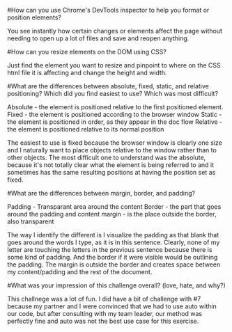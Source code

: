 #How can you use Chrome's DevTools inspector to help you format or position elements?

You see instantly how certain changes or elements affect the page without needing to open up a lot of files and save and reopen anything.

#How can you resize elements on the DOM using CSS?

Just find the element you want to resize and pinpoint to where on the CSS html file it is affecting and change the height and width. 


#What are the differences between absolute, fixed, static, and relative positioning? Which did you find easiest to use? Which was most difficult?

Absolute - the element is positioned relative to the first positioned element. 
Fixed - the element is positioned according to the browser window
Static - the element is positioned in order, as they appear in the doc flow
Relative - the element is positioned relative to its normal position

The easiest to use is fixed because the browser window is clearly one size and I naturally want to place objects relative to the window rather than to other objects. The most difficult one to understand was the absolute, because it's not totally clear what the element is being referred to and it sometimes has the same resulting positions at having the position set as fixed. 


#What are the differences between margin, border, and padding?

Padding - Transparant area around the content 
Border - the part that goes around the padding and content 
margin - is the place outside the border, also transparent 

The way I identify the different is I visualize the padding as that blank that goes around the words I type, as it is in this sentence. Clearly, none of my letter are touching the letters in the previous sentence because there is some kind of padding. And the border if it were visible would be outlining the padding. The margin is outside the border and creates space between my content/padding and the rest of the document. 


#What was your impression of this challenge overall? (love, hate, and why?)

This challnege was a lot of fun. I did have a bit of challenge with #7 because my partner and I were convinced that we had to use auto within our code, but after consulting with my team leader, our method was perfectly fine and auto was not the best use case for this exercise. 

